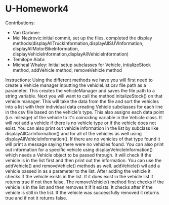 # U-Homework4


Contributions:
 - Van Garbner:
 - Mel Nezirovic:initial commit, set up the files, completed the display methods(displayAllTruckInformation,displayAllSUVInformation, displayAllMotorBikeInformation, displayVehicleInformation,displayAllVehicleInformation)
 - Temitope Alabi:
 - Micheal Whaley: Initial setup subclasses for Vehicle, intializeStock method, addVehicle method, removeVehicle method

Instructions: 
Using the different methods we have you will first need to create a Vehicle manager inputting the vehicleList.csv file path as a parameter. This creates the vehicleManager and saves the file path to a string variable. Next you will want to call the method initalizeStock() on that vehicle manager. This will take the data from the file and sort the vehicles into a list with their individual data creating Vehicle subclasses for each line in the csv file based on the vehicle's type. This also assigns each data point (i.e. mileage) of the vehicle to it's coinciding variable in the Vehicle class. It will not add a vehicle if there is no vehicle type or if the vehicle does not exist. You can also print out vehicle information in the list by subclass like displayAllCarInformation() and for all of the vehicles as well using displayAllVehicleInformation(). If there are no vehicles of that type found it will print a message saying there were no vehicles found. You can also print out information for a specific vehicle using displayVehicleInformation() which needs a Vehicle object to be passed through. It will check if the vehicle is in the list first and then print out the information. You can use the addVehicle() and removeVehicle() methods as well. addVehicle() wil add a vehicle passed in as a parameter to the list. After adding the vehicle it checks if the vehicle exists in the list. If it does exist in the vehicle list it returns true if not then false. The removeVehicle() method first checks if the vehicle is in the list and then removes it if it exists. It checks after if the vehicle is still in the list. If the vehicle was successfully removed it returns true and if not it returns false. 
